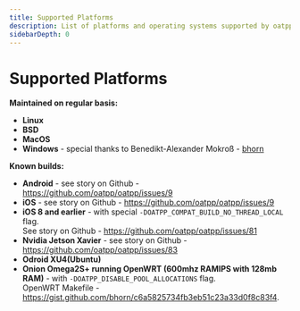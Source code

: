 ```yaml
---
title: Supported Platforms
description: List of platforms and operating systems supported by oatpp web framework. 
sidebarDepth: 0
---
```


# Supported Platforms <seo/>

**Maintained on regular basis:**

- **Linux**
- **BSD**
- **MacOS**
- **Windows** - special thanks to Benedikt-Alexander Mokroß - [bhorn](https://github.com/bhorn)

**Known builds:**

- **Android** - see story on Github - <https://github.com/oatpp/oatpp/issues/9>
- **iOS** - see story on Github - <https://github.com/oatpp/oatpp/issues/9>
- **iOS 8 and earlier** - with special `-DOATPP_COMPAT_BUILD_NO_THREAD_LOCAL` flag.  
See story on Github - <https://github.com/oatpp/oatpp/issues/81>
- **Nvidia Jetson Xavier** - see story on Github - <https://github.com/oatpp/oatpp/issues/83>
- **Odroid XU4(Ubuntu)**
- **Onion Omega2S+ running OpenWRT (600mhz RAMIPS with 128mb RAM)** - with `-DOATPP_DISABLE_POOL_ALLOCATIONS` flag.  
OpenWRT Makefile - <https://gist.github.com/bhorn/c6a5825734fb3eb51c23a33d0f8c83f4>.
